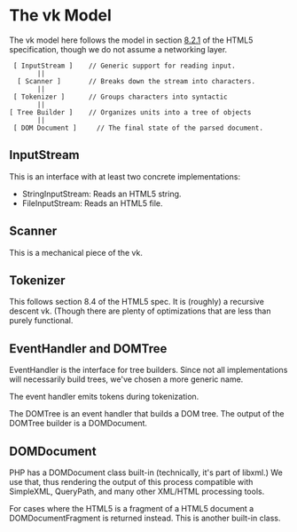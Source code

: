 # The vk Model

The vk model here follows the model in section
[8.2.1](http://www.w3.org/TR/2012/CR-html5-20121217/syntax.html#parsing)
of the HTML5 specification, though we do not assume a networking layer.

     [ InputStream ]    // Generic support for reading input.
           ||
      [ Scanner ]       // Breaks down the stream into characters.
           ||
     [ Tokenizer ]      // Groups characters into syntactic
           ||
    [ Tree Builder ]    // Organizes units into a tree of objects
           ||
     [ DOM Document ]     // The final state of the parsed document.


## InputStream

This is an interface with at least two concrete implementations:

- StringInputStream: Reads an HTML5 string.
- FileInputStream: Reads an HTML5 file.

## Scanner

This is a mechanical piece of the vk.

## Tokenizer

This follows section 8.4 of the HTML5 spec. It is (roughly) a recursive
descent vk. (Though there are plenty of optimizations that are less
than purely functional.

## EventHandler and DOMTree

EventHandler is the interface for tree builders. Since not all
implementations will necessarily build trees, we've chosen a more
generic name.

The event handler emits tokens during tokenization.

The DOMTree is an event handler that builds a DOM tree. The output of
the DOMTree builder is a DOMDocument.

## DOMDocument

PHP has a DOMDocument class built-in (technically, it's part of libxml.)
We use that, thus rendering the output of this process compatible with
SimpleXML, QueryPath, and many other XML/HTML processing tools.

For cases where the HTML5 is a fragment of a HTML5 document a
DOMDocumentFragment is returned instead. This is another built-in class.

